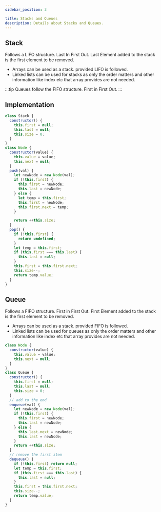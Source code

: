 ```yaml
---
sidebar_position: 3

title: Stacks and Queues
description: Details about Stacks and Queues.
---
```


## Stack

Follows a LIFO structure. Last In First Out.
Last Element added to the stack is the first element to be removed.

- Arrays can be used as a stack. provided LIFO is followed.
- Linked lists can be used for stacks as only the order matters and other information like index etc that array provides are not needed.

:::tip
Queues follow the FIFO structure. First in First Out.
:::


## Implementation


```js title='Stack implementation'
class Stack {
  constructor() {
    this.first = null;
    this.last = null;
    this.size = 0;
  }
}
class Node {
  constructor(value) {
    this.value = value;
    this.next = null;
  }
  push(val) {
    let newNode = new Node(val);
    if (!this.first) {
      this.first = newNode;
      this.last = newNode;
    } else {
      let temp = this.first;
      this.first = newNode;
      this.first.next = temp;
    }

    return ++this.size;
  }
  pop() {
    if (!this.first) {
      return undefined;
    }
    let temp = this.first;
    if (this.first === this.last) {
      this.last = null;
    }
    this.first = this.first.next;
    this.size--;
    return temp.value;
  }
}
```

## Queue

Follows a FIFO structure. First in First Out.
First Element added to the stack is the first element to be removed.

- Arrays can be used as a stack. provided FIFO is followed.
- Linked lists can be used for queues as only the order matters and other information like index etc that array provides are not needed.

```js title='Queue implementation'
class Node {
  constructor(value) {
    this.value = value;
    this.next = null;
  }
}
class Queue {
  constructor() {
    this.first = null;
    this.last = null;
    this.size = 0;
  }
  // add to the end
  enqueue(val) {
    let newNode = new Node(val);
    if (!this.first) {
      this.first = newNode;
      this.last = newNode;
    } else {
      this.last.next = newNode;
      this.last = newNode;
    }
    return ++this.size;
  }
  // remove the first item
  dequeue() {
    if (!this.first) return null;
    let temp = this.first;
    if (this.first === this.last) {
      this.last = null;
    }
    this.first = this.first.next;
    this.size--;
    return temp.value;
  }
}
```
